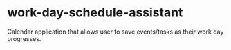 # work-day-schedule-assistant
Calendar application that allows user to save events/tasks as their work day progresses.
